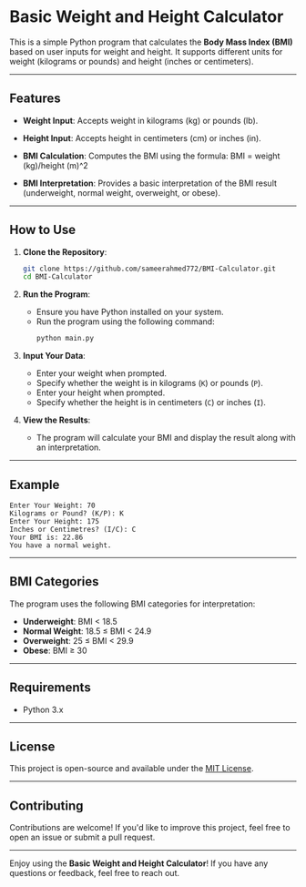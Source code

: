 # Basic Weight and Height Calculator

This is a simple Python program that calculates the **Body Mass Index (BMI)** based on user inputs for weight and height. It supports different units for weight (kilograms or pounds) and height (inches or centimeters).

---

## Features

- **Weight Input**: Accepts weight in kilograms (kg) or pounds (lb).
- **Height Input**: Accepts height in centimeters (cm) or inches (in).
- **BMI Calculation**: Computes the BMI using the formula: BMI = weight (kg)/height (m)^2

- **BMI Interpretation**: Provides a basic interpretation of the BMI result (underweight, normal weight, overweight, or obese).

---

## How to Use

1. **Clone the Repository**:
   ```bash
   git clone https://github.com/sameerahmed772/BMI-Calculator.git
   cd BMI-Calculator
   ```

2. **Run the Program**:
   - Ensure you have Python installed on your system.
   - Run the program using the following command:
     ```bash
     python main.py
     ```

3. **Input Your Data**:
   - Enter your weight when prompted.
   - Specify whether the weight is in kilograms (`K`) or pounds (`P`).
   - Enter your height when prompted.
   - Specify whether the height is in centimeters (`C`) or inches (`I`).

4. **View the Results**:
   - The program will calculate your BMI and display the result along with an interpretation.

---

## Example

```
Enter Your Weight: 70
Kilograms or Pound? (K/P): K
Enter Your Height: 175
Inches or Centimetres? (I/C): C
Your BMI is: 22.86
You have a normal weight.
```

---

## BMI Categories

The program uses the following BMI categories for interpretation:

- **Underweight**: BMI < 18.5
- **Normal Weight**: 18.5 ≤ BMI < 24.9
- **Overweight**: 25 ≤ BMI < 29.9
- **Obese**: BMI ≥ 30

---

## Requirements

- Python 3.x

---

## License

This project is open-source and available under the [MIT License](LICENSE).

---

## Contributing

Contributions are welcome! If you'd like to improve this project, feel free to open an issue or submit a pull request.

---

Enjoy using the **Basic Weight and Height Calculator**! If you have any questions or feedback, feel free to reach out.
